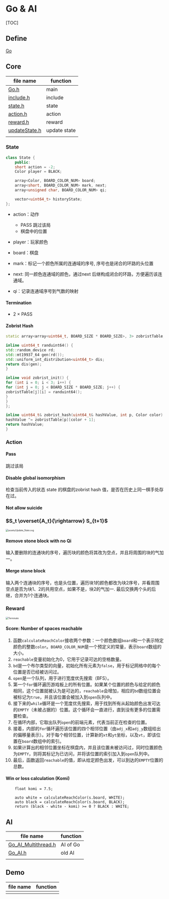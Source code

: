 # Go & AI

[TOC]

## Define

[Go](./Go.md)

## Core

|file name|function|
|---|---|
|[Go.h](Go.h)| main |
|[include.h](include.h)| include |
|[state.h](state.h)| state |
|[action.h](action.h)| action |
|[reward.h](reward.h)| reward |
|[updateState.h](updateState.h)| update state |
|||

### State

```cpp
class State {
    public:
    short action = -2;
    Color player = BLACK;

    array<Color, BOARD_COLOR_NUM> board;
    array<short, BOARD_COLOR_NUM> mark, next;
    array<unsigned char, BOARD_COLOR_NUM> qi;

    vector<uint64_t> historyState;
};
```

- action：动作
  - PASS 跳过该局
  - 棋盘中的位置

- player：玩家颜色
- board：棋盘
- mark：标记一个颜色所属的连通域的序号, 序号也是闭合的环路的头位置
- next: 同一颜色连通域的颜色，通过next 后继构成闭合的环路，方便遍历该连通域。
- qi：记录连通域序号到气数的映射

#### Termination

- 2 $\times$ PASS

#### Zobrist Hash

```cpp
static array<array<uint64_t, BOARD_SIZE * BOARD_SIZE>, 3> zobristTable;

inline uint64_t randuint64() {
std::random_device rd;
std::mt19937_64 gen(rd());
std::uniform_int_distribution<uint64_t> dis;
return dis(gen);
}

inline void zobrist_init() {
for (int i = 0; i < 3; i++) {
for (int j = 0; j < BOARD_SIZE * BOARD_SIZE; j++) {
zobristTable[j][i] = randuint64();
}
}
};

inline uint64_t& zobrist_hash(uint64_t& hashValue, int p, Color color) {
hashValue ^= zobristTable[p][color + 1];
return hashValue;
}
```

### Action

#### Pass

跳过该局

#### Disable global isomorphism

检查当前传入的状态 state 的棋盘的zobrist hash 值，是否在历史上同一棋手处存在过。

#### Not allow suicide

### $S_t \overset{A_t}{\rightarrow} S_{t+1}$

<img src="assets/Update_State.svg" alt="assets/Update_State.svg" style="zoom:50%;" />

#### Remove stone block with no Qi

输入要删除的连通块的序号，遍历块的颜色将其改为空点，并且将周围的块的气加一。

#### Merge stone block

输入两个连通块的序号，也是头位置，遍历块1的颜色都改为块2序号，并看周围空点是否为块1、2的共用空点，如果不是，块2的气加一. 最后交换两个头的后继，合并为1个连通块。

### Reward

<img src="assets/Terminate.svg" alt="Terminate" style="zoom:50%;" />

#### Score: Number of spaces reachable

1. 函数`calculateReachColor`接收两个参数：一个颜色数组`board`和一个表示特定颜色的整数`color`。`BOARD_COLOR_NUM`是一个预定义的常量，表示`board`数组的大小。
2. `reachable`变量初始化为0，它用于记录可达的空格数量。
3. `bd`是一个布尔类型的向量，初始化所有元素为`false`，用于标记网格中的每个位置是否已经被访问过。
4. `open`是一个队列，用于进行宽度优先搜索（BFS）。
5. 第一个`for`循环遍历游戏板上的所有位置。如果某个位置的颜色与给定的颜色相同，这个位置就被认为是可达的，`reachable`会增加，相应的`bd`数组位置会被标记为`true`，并且该位置会被加入到`open`队列中。
6. 接下来的`while`循环是一个宽度优先搜索，用于找到所有从起始颜色出发可达的`EMPTY`（未被占据的）位置。这个循环会一直进行，直到没有更多的位置需要检查。
7. 在循环内部，它取出队列`open`的前端元素，代表当前正在检查的位置。
8. 接着，内部的`for`循环遍历该位置的四个相邻位置（由`adj_x`和`adj_y`数组给出的偏移量表示）。对于每个相邻位置，计算新的`xt`和`yt`坐标，以及`vt`，即该位置在`board`数组中的索引。
9. 如果计算出的相邻位置坐标在棋盘内，并且该位置未被访问过，同时位置颜色为`EMPTY`，则将其标记为已访问，并将该位置的索引加入到`open`队列中。
10. 最后，函数返回`reachable`的值，即从给定颜色出发，可以到达的`EMPTY`位置的总数。

#### Win or loss calculation (Komi)

		float komi = 7.5;
	
		auto white = calculateReachColor(s.board, WHITE);
		auto black = calculateReachColor(s.board, BLACK);
		return (black - white - komi) >= 0 ? BLACK : WHITE;

## AI 

|file name|function|
|---|---|
|[Go_AI_Multithread.h](Go_AI_Multithread.h)| AI of Go |
|[Go_AI.h](Go_AI.h)| old AI |
|||

## Demo

|file name|function|
|---|---|
|||